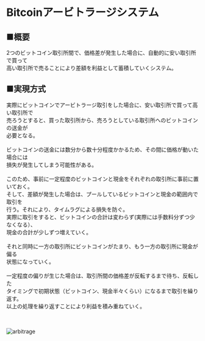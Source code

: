 # Bitcoinアービトラージシステム
## ■概要
2つのビットコイン取引所間で、価格差が発生した場合に、自動的に安い取引所で買って<br>
高い取引所で売ることにより差額を利益として蓄積していくシステム。


## ■実現方式
実際にビットコインでアービトラージ取引をした場合に、安い取引所で買って高い取引所で<br>
売ろうとすると、買った取引所から、売ろうとしている取引所へのビットコインの送金が<br>
必要となる。<br><br>
ビットコインの送金には数分から数十分程度かかるため、その間に価格が動いた場合には<br>
損失が発生してしまう可能性がある。<br><br>
このため、事前に一定程度のビットコインと現金をそれぞれの取引所に事前に置いておく。<br>
そして、差額が発生した場合は、プールしているビットコインと現金の範囲内で取引を<br>
行う。それにより、タイムラグによる損失を防ぐ。<br>
実際に取引をすると、ビットコインの合計は変わらず(実際には手数料分ずつ少なくなる）、<br>
現金の合計が少しずつ増えていく。<br><br>
それと同時に一方の取引所にビットコインがたまり、もう一方の取引所に現金が偏る<br>
状態になっていく。<br><br>
一定程度の偏りが生じた場合は、取引所間の価格差が反転するまで待ち、反転した<br>
タイミングで初期状態（ビットコイン、現金半々くらい）になるまで取引を繰り返す。<br>
以上の処理を繰り返すことにより利益を積み重ねていく。<br>

<br><br>
![arbitrage](https://user-images.githubusercontent.com/8347332/118396058-9fef4e00-b688-11eb-8e9c-ce0abf9afc62.png)
